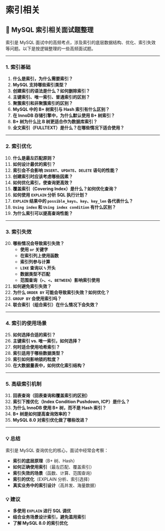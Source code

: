 # 索引相关

## 📌 MySQL 索引相关面试题整理

索引是 MySQL 面试中的高频考点，涉及索引的底层数据结构、优化、索引失效等问题。以下是按逻辑整理的一些高频面试题。

***

### **1. 索引基础**

1. **什么是索引，为什么需要索引？**
2. **MySQL 支持哪些索引类型？**
3. **创建索引的语法是什么？如何删除索引？**
4. **主键索引、唯一索引、普通索引的区别？**
5. **聚簇索引和非聚簇索引的区别？**
6. **MySQL 中的 B+ 树索引与 Hash 索引有什么区别？**
7. **在 InnoDB 存储引擎中，为什么默认使用 B+ 树索引？**
8. **B+ 树为什么比 B 树更适合作为数据库索引？**
9. **全文索引（FULLTEXT）是什么？在哪些情况下适合使用？**

***

### **2. 索引优化**

10. **什么是最左匹配原则？**
11. **如何设计最优的索引？**
12. **索引会不会影响 `INSERT`、`UPDATE`、`DELETE` 语句的性能？**
13. **创建索引时应该考虑哪些因素？**
14. **如何优化索引，使查询更高效？**
15. **覆盖索引（Covering Index）是什么？如何优化查询？**
16. **如何使用 `EXPLAIN` 分析 SQL 执行计划？**
17. **`EXPLAIN` 结果中的 `possible_keys`、`key`、`key_len` 各代表什么？**
18. **`Using index` 和 `Using index condition` 有什么区别？**
19. **为什么索引可以提高查询性能？**

***

### **3. 索引失效**

20. **哪些情况会导致索引失效？**
    * **使用 `or` 关键字**
    * **在索引列上使用函数**
    * **索引列参与计算**
    * **`LIKE` 查询以 `%` 开头**
    * **数据类型不匹配**
    * **范围查询（`>`、`<`、`BETWEEN`）影响索引使用**
21. **如何避免索引失效？**
22. **为什么 `ORDER BY` 可能会导致索引失效？如何优化？**
23. **`GROUP BY` 会使用索引吗？**
24. **联合索引（组合索引）在什么情况下会失效？**

***

### **4. 索引的使用场景**

25. **如何选择合适的索引？**
26. **主键索引 vs. 唯一索引，如何选择？**
27. **何时适合使用哈希索引？**
28. **索引适用于哪些数据类型？**
29. **索引如何影响锁的粒度？**
30. **在大数据量表中，如何优化索引结构？**

***

### **5. 高级索引机制**

31. **回表查询（回表查询和覆盖索引的区别）**
32. **索引下推优化（Index Condition Pushdown, ICP）是什么？**
33. **为什么 InnoDB 使用 B+ 树，而不是 Hash 索引？**
34. **B+ 树是如何提高查询效率的？**
35. **MySQL 8.0 对索引优化做了哪些改进？**

***

### **💡 总结**

索引是 MySQL 查询优化的核心，面试中经常会考察：

* **索引的底层原理**（B+ 树、Hash）
* **如何正确使用索引**（最左匹配、覆盖索引）
* **索引失效的场景**（函数、计算、范围查询）
* **索引的优化**（EXPLAIN 分析、索引选择）
* **真实业务中的索引设计**（高并发、海量数据）

### **💡 建议**

* **多使用 `EXPLAIN` 进行 SQL 调优**
* **结合业务场景设计索引，避免滥用索引**
* **了解 MySQL 8.0 的索引优化**

